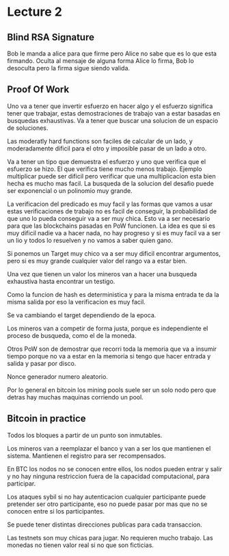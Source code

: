 # Lecture 2 

## Blind RSA Signature 
Bob le manda a alice para que firme pero Alice no sabe que es lo que esta firmando. Oculta al mensaje de alguna forma Alice lo firma, Bob lo desoculta pero la firma sigue siendo valida. 

## Proof Of Work
Uno va a tener que invertir esfuerzo en hacer algo y el esfuerzo significa tener que trabajar, estas demostraciones de trabajo van a estar basadas en busquedas exhaustivas. Va a tener que buscar una solucion de un espacio de soluciones. 

Las moderatly hard functions son faciles de calcular de un lado, y moderadamente dificil para el otro y imposible pasar de un lado a otro. 

Va a tener un tipo que demuestra el esfuerzo y uno que verifica que el esfuerzo se hizo. El que verifica tiene mucho menos trabajo. 
Ejemplo multiplicar puede ser dificil pero verificar que una multiplicacion esta bien hecha es mucho mas facil. La busqueda de la solucion del desafio puede ser exponencial o un polinomio muy grande. 

La verificacion del predicado es muy facil y las formas que vamos a usar estas verificaciones de trabajo no es facil de conseguir, la probabilidad de que uno lo pueda conseguir va a ser muy chica. Esto va a ser necesario para que las blockchains pasadas en PoW funcionen. La idea es que si es muy dificil nadie va a hacer nada, no hay progreso y si es muy facil va a ser un lio y todos lo resuelven y no vamos a saber quien gano. 

Si ponemos un Target muy chico va a ser muy dificil encontrar argumentos, pero si es muy grande cualquier valor del rango va a estar bien. 

Una vez que tienen un valor los mineros van a hacer una busqueda exhaustiva hasta encontrar un testigo. 

Como la funcion de hash es deterministica y para la misma entrada te da la misma salida por eso la verificacion es muy facil. 

Se va cambiando el target dependiendo de la epoca. 

Los mineros van a competir de forma justa, porque es independiente el proceso de busqueda, como el de la moneda. 

Otros PoW son de demostrar que recorri toda la memoria que va a insumir tiempo porque no va a estar en la memoria si tengo que hacer entrada y salida y pasar por disco. 

Nonce generador numero aleatorio. 

Por lo general en bitcoin los mining pools suele ser un solo nodo pero que detras hay muchas maquinas corriendo un pool. 

## Bitcoin in practice
Todos los bloques a partir de un punto son inmutables. 

Los mineros van a reemplazar el banco y van a ser los que mantienen el sistema. Mantienen el registro para ser recompensados. 

En BTC los nodos no se conocen entre ellos, los nodos pueden entrar y salir y no hay ninguna restriccion fuera de la capacidad computacional, para participar. 

Los ataques sybil si no hay autenticacion cualquier participante puede pretender ser otro participante, eso no puede pasar por mas que no se conocen entre si los participantes. 

Se puede tener distintas direcciones publicas para cada transaccion. 

Las testnets son muy chicas para jugar. No requieren mucho trabajo. Las monedas no tienen valor real si no que son ficticias. 